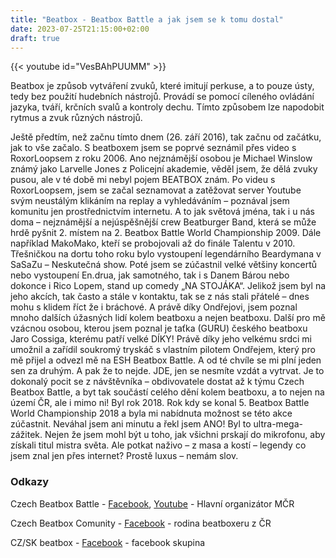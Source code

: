 ```yaml
---
title: "Beatbox - Beatbox Battle a jak jsem se k tomu dostal"
date: 2023-07-25T21:15:00+02:00
draft: true
---
```


{{< youtube id="VesBAhPUUMM" >}} 


Beatbox je způsob vytváření zvuků, které imitují perkuse, a to pouze ústy, tedy bez použití hudebních nástrojů. Provádí se pomocí cíleného ovládání jazyka, tváří, krčních svalů a kontroly dechu. Tímto způsobem lze napodobit rytmus a zvuk různých nástrojů.


Ještě předtím, než začnu tímto dnem (26. září 2016), tak začnu od začátku, jak to vše začalo. S beatboxem jsem se poprvé seznámil přes video s RoxorLoopsem z roku 2006. Ano nejznámější osobou je Michael Winslow známý jako Larvelle Jones z Policejní akademie, věděl jsem, že dělá zvuky pusou, ale v té době mi nebyl pojem BEATBOX znám. Po videu s RoxorLoopsem, jsem se začal seznamovat a zatěžovat server Youtube svým neustálým klikáním na replay a vyhledáváním – poznával jsem komunitu jen prostřednictvím internetu. A to jak světová jména, tak i u nás doma – nejznámější a nejúspěšnější crew Beatburger Band, která se může hrdě pyšnit 2. místem na 2. Beatbox Battle World Championship 2009. Dále například MakoMako, kteří se probojovali až do finále Talentu v 2010. Třešničkou na dortu toho roku bylo vystoupení legendárního Beardymana v SaSaZu – Neskutečná show. Poté jsem se zúčastnil velké většiny koncertů nebo vystoupení En.drua, jak samotného, tak i s Danem Bárou nebo dokonce i Rico Lopem, stand up comedy „NA STOJÁKA“. Jelikož jsem byl na jeho akcích, tak často a stále v kontaktu, tak se z nás stali přátelé – dnes mohu s klidem říct že i bráchové. A právě díky Ondřejovi, jsem poznal mnoho dalších úžasných lidí kolem beatboxu a nejen beatboxu. Další pro mě vzácnou osobou, kterou jsem poznal je taťka (GURU) českého beatboxu Jaro Cossiga, kterému patří velké DÍKY! Právě díky jeho velkému srdci mi umožnil a zařídil soukromý tryskáč s vlastním pilotem Ondřejem, který pro mě přijel a odvezl mě na ESH Beatbox Battle. A od té chvíle se mi plní jeden sen za druhým. A pak že to nejde. JDE, jen se nesmíte vzdát a vytrvat. Je to dokonalý pocit se z návštěvníka – obdivovatele dostat až k týmu Czech Beatbox Battle, a byt tak součástí celého dění kolem beatboxu, a to nejen na území ČR, ale i mimo ni! Byl rok 2018. Rok kdy se konal 5. Beatbox Battle World Championship 2018 a byla mi nabídnuta možnost se této akce zúčastnit. Neváhal jsem ani minutu a řekl jsem ANO! Byl to ultra-mega-zážitek. Nejen že jsem mohl být u toho, jak všichni prskají do mikrofonu, aby získali titul mistra světa. Ale potkat naživo – z masa a kostí – legendy co jsem znal jen přes internet? Prostě luxus – nemám slov.


### Odkazy

Czech Beatbox Battle - [Facebook](https://www.facebook.com/czechbeatboxbattle/), [Youtube](https://www.youtube.com/channel/UCAurRG0Tjlr8Ff2ECYEupDQ) - Hlavní organizátor MČR

Czech Beatbox Comunity - [Facebook](https://www.facebook.com/czechbeatboxcommunity) - rodina beatboxeru z ČR

CZ/SK beatbox - [Facebook](https://www.facebook.com/groups/520286994683435) - facebook skupina